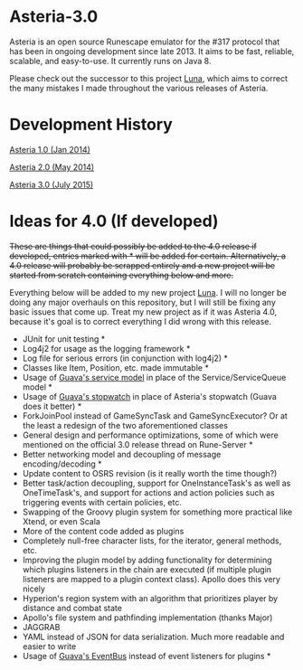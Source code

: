 # Asteria-3.0
Asteria is an open source Runescape emulator for the #317 protocol that has been in ongoing development since late 2013. It aims to be fast, reliable, scalable, and easy-to-use. It currently runs on Java 8.

Please check out the successor to this project [Luna](https://github.com/lare96/luna), which aims to correct the many mistakes I made throughout the various releases of Asteria.

# Development History
[Asteria 1.0 (Jan 2014)](http://www.rune-server.org/runescape-development/rs2-server/downloads/530739-asteria-317-runesource.html)

[Asteria 2.0 (May 2014)](http://www.rune-server.org/runescape-development/rs2-server/downloads/551082-asteria-2-0-a.html)

[Asteria 3.0 (July 2015)](http://www.rune-server.org/runescape-development/rs2-server/downloads/599705-asteria-3-0-a.html)

# Ideas for 4.0 (If developed)
~~These are things that could possibly be added to the 4.0 release if developed, entries marked with * will be added for certain. Alternatively, a 4.0 release will probably be scrapped entirely and a new project will be started from scratch containing everything below and more.~~

Everything below will be added to my new project [Luna](https://github.com/lare96/luna). I will no longer be doing any major overhauls on this repository, but I will still be fixing any basic issues that come up. Treat my new project as if it was Asteria 4.0, because it's goal is to correct everything I did wrong with this release.

- JUnit for unit testing *
- Log4j2 for usage as the logging framework *
- Log file for serious errors (in conjunction with log4j2) *
- Classes like Item, Position, etc. made immutable *
- Usage of [Guava's service model](https://code.google.com/p/guava-libraries/wiki/ServiceExplained) in place of the Service/ServiceQueue model *
- Usage of [Guava's stopwatch](http://docs.guava-libraries.googlecode.com/git-history/master/javadoc/com/google/common/base/Stopwatch.html) in place of Asteria's stopwatch (Guava does it better) *
- ForkJoinPool instead of GameSyncTask and GameSyncExecutor? Or at the least a redesign of the two aforementioned classes
- General design and performance optimizations, some of which were mentioned on the official 3.0 release thread on Rune-Server *
- Better networking model and decoupling of message encoding/decoding *
- Update content to OSRS revision (is it really worth the time though?)
- Better task/action decoupling, support for OneInstanceTask's as well as OneTimeTask's, and support for actions and action policies such as triggering events with certain policies, etc.
- Swapping of the Groovy plugin system for something more practical like Xtend, or even Scala
- More of the content code added as plugins
- Completely null-free character lists, for the iterator, general methods, etc.
- Improving the plugin model by adding functionality for determining which plugins listeners in the chain are executed (if multiple plugin listeners are mapped to a plugin context class). Apollo does this very nicely
- Hyperion's region system with an algorithm that prioritizes player by distance and combat state
- Apollo's file system and pathfinding implementation (thanks Major)
- JAGGRAB
- YAML instead of JSON for data serialization. Much more readable and easier to write
- Usage of [Guava's EventBus](https://code.google.com/p/guava-libraries/wiki/EventBusExplained) instead of event listeners for plugins *
